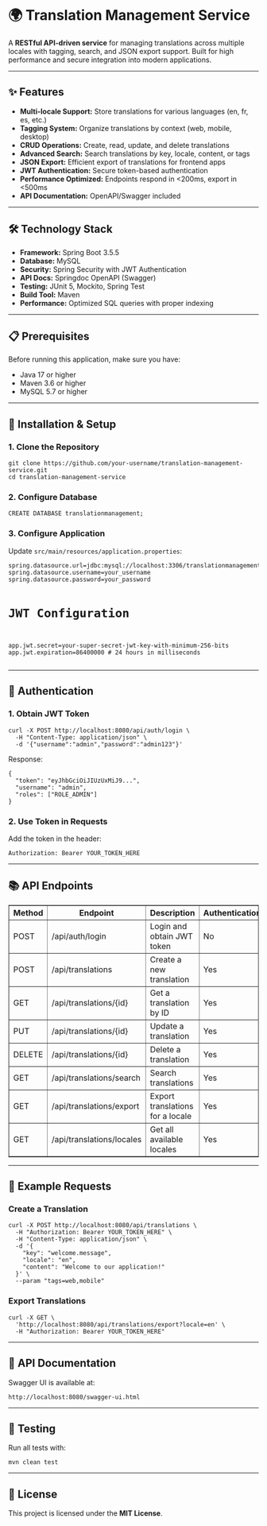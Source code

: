 <!DOCTYPE html>
<html lang="en">
<head>
    <meta charset="UTF-8">
    <title>Translation Management Service</title>
</head>
<body>

<h1>🌍 Translation Management Service</h1>
<p>A <strong>RESTful API-driven service</strong> for managing translations across multiple locales with tagging, search, and JSON export support. Built for high performance and secure integration into modern applications.</p>

<hr>

<h2>✨ Features</h2>
<ul>
    <li><strong>Multi-locale Support:</strong> Store translations for various languages (en, fr, es, etc.)</li>
    <li><strong>Tagging System:</strong> Organize translations by context (web, mobile, desktop)</li>
    <li><strong>CRUD Operations:</strong> Create, read, update, and delete translations</li>
    <li><strong>Advanced Search:</strong> Search translations by key, locale, content, or tags</li>
    <li><strong>JSON Export:</strong> Efficient export of translations for frontend apps</li>
    <li><strong>JWT Authentication:</strong> Secure token-based authentication</li>
    <li><strong>Performance Optimized:</strong> Endpoints respond in &lt;200ms, export in &lt;500ms</li>
    <li><strong>API Documentation:</strong> OpenAPI/Swagger included</li>
</ul>

<hr>

<h2>🛠️ Technology Stack</h2>
<ul>
    <li><strong>Framework:</strong> Spring Boot 3.5.5</li>
    <li><strong>Database:</strong> MySQL</li>
    <li><strong>Security:</strong> Spring Security with JWT Authentication</li>
    <li><strong>API Docs:</strong> Springdoc OpenAPI (Swagger)</li>
    <li><strong>Testing:</strong> JUnit 5, Mockito, Spring Test</li>
    <li><strong>Build Tool:</strong> Maven</li>
    <li><strong>Performance:</strong> Optimized SQL queries with proper indexing</li>
</ul>

<hr>

<h2>📋 Prerequisites</h2>
<p>Before running this application, make sure you have:</p>
<ul>
    <li>Java 17 or higher</li>
    <li>Maven 3.6 or higher</li>
    <li>MySQL 5.7 or higher</li>
</ul>

<hr>

<h2>🚀 Installation & Setup</h2>

<h3>1. Clone the Repository</h3>
<pre><code>git clone https://github.com/your-username/translation-management-service.git
cd translation-management-service
</code></pre>

<h3>2. Configure Database</h3>
<pre><code>CREATE DATABASE translationmanagement;</code></pre>

<h3>3. Configure Application</h3>
<p>Update <code>src/main/resources/application.properties</code>:</p>
<pre><code>spring.datasource.url=jdbc:mysql://localhost:3306/translationmanagement
spring.datasource.username=your_username
spring.datasource.password=your_password

# JWT Configuration
app.jwt.secret=your-super-secret-jwt-key-with-minimum-256-bits
app.jwt.expiration=86400000 # 24 hours in milliseconds
</code></pre>

<hr>

<h2>🔐 Authentication</h2>

<h3>1. Obtain JWT Token</h3>
<pre><code>curl -X POST http://localhost:8080/api/auth/login \
  -H "Content-Type: application/json" \
  -d '{"username":"admin","password":"admin123"}'
</code></pre>

<p>Response:</p>
<pre><code>{
  "token": "eyJhbGciOiJIUzUxMiJ9...",
  "username": "admin",
  "roles": ["ROLE_ADMIN"]
}</code></pre>

<h3>2. Use Token in Requests</h3>
<p>Add the token in the header:</p>
<pre><code>Authorization: Bearer YOUR_TOKEN_HERE</code></pre>

<hr>

<h2>📚 API Endpoints</h2>
<table border="1" cellpadding="8" cellspacing="0">
    <thead>
        <tr>
            <th>Method</th>
            <th>Endpoint</th>
            <th>Description</th>
            <th>Authentication</th>
        </tr>
    </thead>
    <tbody>
        <tr><td>POST</td><td>/api/auth/login</td><td>Login and obtain JWT token</td><td>No</td></tr>
        <tr><td>POST</td><td>/api/translations</td><td>Create a new translation</td><td>Yes</td></tr>
        <tr><td>GET</td><td>/api/translations/{id}</td><td>Get a translation by ID</td><td>Yes</td></tr>
        <tr><td>PUT</td><td>/api/translations/{id}</td><td>Update a translation</td><td>Yes</td></tr>
        <tr><td>DELETE</td><td>/api/translations/{id}</td><td>Delete a translation</td><td>Yes</td></tr>
        <tr><td>GET</td><td>/api/translations/search</td><td>Search translations</td><td>Yes</td></tr>
        <tr><td>GET</td><td>/api/translations/export</td><td>Export translations for a locale</td><td>Yes</td></tr>
        <tr><td>GET</td><td>/api/translations/locales</td><td>Get all available locales</td><td>Yes</td></tr>
    </tbody>
</table>

<hr>

<h2>📌 Example Requests</h2>

<h3>Create a Translation</h3>
<pre><code>curl -X POST http://localhost:8080/api/translations \
  -H "Authorization: Bearer YOUR_TOKEN_HERE" \
  -H "Content-Type: application/json" \
  -d '{
    "key": "welcome.message",
    "locale": "en",
    "content": "Welcome to our application!"
  }' \
  --param "tags=web,mobile"
</code></pre>

<h3>Export Translations</h3>
<pre><code>curl -X GET \
  'http://localhost:8080/api/translations/export?locale=en' \
  -H "Authorization: Bearer YOUR_TOKEN_HERE"
</code></pre>

<hr>

<h2>📖 API Documentation</h2>
<p>Swagger UI is available at:</p>
<p><code>http://localhost:8080/swagger-ui.html</code></p>

<hr>

<h2>🧪 Testing</h2>
<p>Run all tests with:</p>
<pre><code>mvn clean test</code></pre>

<hr>

<h2>📜 License</h2>
<p>This project is licensed under the <strong>MIT License</strong>.</p>

</body>
</html>
